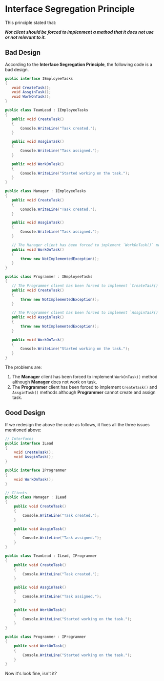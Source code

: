 ﻿# Interface Segregation Principle
This principle stated that:

 ***Not client should be forced to implenment a method that it does not use or not relevant to it.***
 
 ## Bad Design
 According to the **Interface Segregation Principle**, the following code is a bad design.
 
 ```C#
public interface IEmployeeTasks
{
    void CreateTask();
    void AssginTask();
    void WorkOnTask();
}

public class TeamLead : IEmployeeTasks
{
    public void CreateTask()
    {
        Console.WriteLine("Task created.");
    }

    public void AssginTask()
    {
        Console.WriteLine("Task assigned.");
    }

    public void WorkOnTask()
    {
        Console.WriteLine("Started working on the task.");
    }
}

public class Manager : IEmployeeTasks
{
    public void CreateTask()
    {
        Console.WriteLine("Task created.");
    }

    public void AssginTask()
    {
        Console.WriteLine("Task assigned.");
    }

    // The Manager client has been forced to implement `WorkOnTask()` method although Manager does not work on task.
    public void WorkOnTask()
    {
        throw new NotImplementedException();
    }
}

public class Programmer : IEmployeeTasks
{
    // The Programmer client has been forced to implement `CreateTask()` method although Programmer cannot create task.
    public void CreateTask()
    {
        throw new NotImplementedException();
    }

    // The Programmer client has been forced to implement `AssginTask()` method although Programmer cannot assign task.
    public void AssginTask()
    {
        throw new NotImplementedException();
    }

    public void WorkOnTask()
    {
        Console.WriteLine("Started working on the task.");
    }
}
 ```
 The problems are:
 
  1. The **Manager** client has been forced to implement `WorkOnTask()` method although **Manager** does not work on task.
  2. The **Programmer** client has been forced to implement `CreateTask()` and `AssginTask()` methods although **Programmer** cannot create and assign task.

## Good Design
If we redesign the above the code as follows, it fixes all the three issues mentioned above:
```C#
// Interfaces
public interface ILead
{
    void CreateTask();
    void AssginTask();
}

public interface IProgrammer
{
    void WorkOnTask();
}

// Clients
public class Manager : ILead
{
    public void CreateTask()
    {
        Console.WriteLine("Task created.");
    }

    public void AssginTask()
    {
        Console.WriteLine("Task assigned.");
    }
}

public class TeamLead : ILead, IProgrammer
{
    public void CreateTask()
    {
        Console.WriteLine("Task created.");
    }

    public void AssginTask()
    {
        Console.WriteLine("Task assigned.");
    }

    public void WorkOnTask()
    {
        Console.WriteLine("Started working on the task.");
    }
}

public class Programmer : IProgrammer
{
    public void WorkOnTask()
    {
        Console.WriteLine("Started working on the task.");
    }
}
```
Now it's look fine, isn't it?
